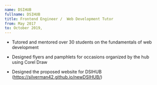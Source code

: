 ```yaml
---
name: DSIHUB
fullname: DSIHUB
title: Frontend Engineer /  Web Development Tutor
from: May 2017
to: October 2019,
---
```


- Tutored and mentored over 30 students on the fundamentals of web development

- Designed flyers and pamphlets for occasions organized by the hub using Corel Draw

- Designed the proposed website for DSIHUB (https://silverman42.github.io/newDSIHUB/)
